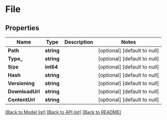# File

## Properties
Name | Type | Description | Notes
------------ | ------------- | ------------- | -------------
**Path** | **string** |  | [optional] [default to null]
**Type_** | **string** |  | [optional] [default to null]
**Size** | **int64** |  | [optional] [default to null]
**Hash** | **string** |  | [optional] [default to null]
**Versioning** | **string** |  | [optional] [default to null]
**DownloadUrl** | **string** |  | [optional] [default to null]
**ContentUrl** | **string** |  | [optional] [default to null]

[[Back to Model list]](../README.md#documentation-for-models) [[Back to API list]](../README.md#documentation-for-api-endpoints) [[Back to README]](../README.md)

